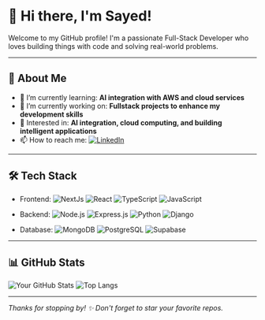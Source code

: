 # 👋 Hi there, I'm Sayed!

Welcome to my GitHub profile! I'm a passionate Full-Stack Developer who loves building things with code and solving real-world problems.

---

## 🚀 About Me

- 🌱 I’m currently learning: **AI integration with AWS and cloud services**
- 🔭 I’m currently working on: **Fullstack projects to enhance my development skills**
- 🧠 Interested in: **AI integration, cloud computing, and building intelligent applications**
- 📫 How to reach me:  [![LinkedIn](https://img.shields.io/badge/-LinkedIn-blue?style=flat-square&logo=linkedin)](https://linkedin.com/in/sayeddotexe)

---

## 🛠️ Tech Stack

- Frontend: ![NextJs](https://img.shields.io/badge/-NextJS-black?style=flat-square&logo=next.js)
![React](https://img.shields.io/badge/-React-black?style=flat-square&logo=react)
![TypeScript](https://img.shields.io/badge/-typescript-black?style=flat-square&logo=typescript)
![JavaScript](https://img.shields.io/badge/-JavaScript-black?style=flat-square&logo=javascript)

- Backend: ![Node.js](https://img.shields.io/badge/-nodejs-black?style=flat-square&logo=node.js)
![Express.js](https://img.shields.io/badge/-Express.js-black?style=flat-square&logo=express)
![Python](https://img.shields.io/badge/-Python-black?style=flat-square&logo=python)
![Django](https://img.shields.io/badge/-Django-black?style=flat-square&logo=django)

- Database: ![MongoDB](https://img.shields.io/badge/-MongoDB-black?style=flat-square&logo=mongodb)
![PostgreSQL](https://img.shields.io/badge/-PostgreSQL-black?style=flat-square&logo=postgresql)
![Supabase](https://img.shields.io/badge/-Supabase-black?style=flat-square&logo=supabase)


---

## 📊 GitHub Stats

![Your GitHub Stats](https://github-readme-stats.vercel.app/api?username=sayeddotexe&show_icons=true&theme=radical)
![Top Langs](https://github-readme-stats.vercel.app/api/top-langs/?username=sayeddotexe&layout=compact&theme=radical)

---

_Thanks for stopping by! ✨ Don't forget to star your favorite repos._
